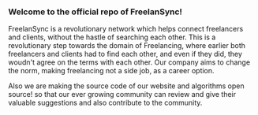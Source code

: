 <h3> Welcome to the official repo of FreelanSync!</h3> 
<article>
<p> FreelanSync is a revolutionary network which helps connect freelancers and clients, without the hastle of searching each other. This is a revolutionary step towards the domain of Freelancing, where earlier both freelancers and clients had to find each other, and even if they did, they woudn't agree on the terms with each other. Our company aims to change the norm, making freelancing not a side job, as a career option.</p>
<p> Also we are making the source code of our website and algorithms open source! so that our ever growing community can review and give their valuable suggestions and also contribute to the community.</p>
</article>
